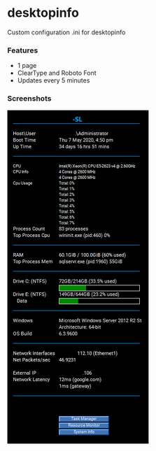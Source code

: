 # desktopinfo
Custom configuration .ini for desktopinfo

### Features
- 1 page
- ClearType and Roboto Font 
- Updates every 5 minutes

### Screenshots
![alt text](https://github.com/pellett655/desktopinfo/blob/master/desktopinfo.png?raw=true)
